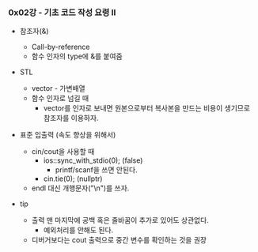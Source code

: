 ### 0x02강 - 기초 코드 작성 요령 II

- 참조자(&)
    - Call-by-reference
    - 함수 인자의 type에 &를 붙여줌

- STL
    - vector - 가변배열
    - 함수 인자로 넘길 때
        - vector를 인자로 보내면 원본으로부터 복사본을 만드는 비용이 생기므로 참조자를 이용하자.

- 표준 입출력 (속도 향상을 위해서)
    - cin/cout을 사용할 때
        - ios::sync_with_stdio(0); (false)
            - printf/scanf을 쓰면 안된다.
        - cin.tie(0); (nullptr)
    - endl 대신 개행문자("\n")를 쓰자.

- tip
    - 출력 맨 마지막에 공백 혹은 줄바꿈이 추가로 있어도 상관없다.
        - 예외처리를 안해도 된다.
    - 디버거보다는 cout 출력으로 중간 변수를 확인하는 것을 권장
